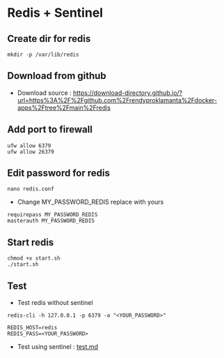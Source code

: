 # Redis + Sentinel

## Create dir for redis

```shell
mkdir -p /var/lib/redis
```

## Download from github

- Download source : <https://download-directory.github.io/?url=https%3A%2F%2Fgithub.com%2Frendyproklamanta%2Fdocker-apps%2Ftree%2Fmain%2Fredis>

## Add port to firewall

```shell
ufw allow 6379
ufw allow 26379
```

## Edit password for redis

```shell
nano redis.conf
```

- Change MY_PASSWORD_REDIS replace with yours

```shell
requirepass MY_PASSWORD_REDIS
masterauth MY_PASSWORD_REDIS
```

## Start redis

```shell
chmod +x start.sh
./start.sh
```

## Test

- Test redis without sentinel

```shell
redis-cli -h 127.0.0.1 -p 6379 -a "<YOUR_PASSWORD>"

REDIS_HOST=redis
REDIS_PASS=<YOUR_PASSWORD>
```

- Test using sentinel : [test.md](test.md)
